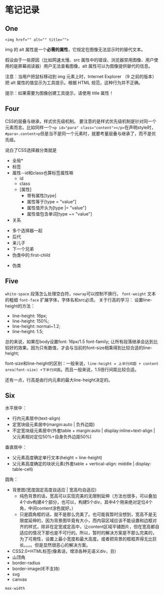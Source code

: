 # 笔记记录

## One

`<img href="" alt="" title="">`

img 的 alt 属性是一个**必需的属性**，它规定在图像无法显示时的替代文本。

假设由于一些原因（比如网速太慢、src 属性中的错误、浏览器禁用图像、用户使用的是屏幕阅读器）用户无法查看图像，alt 属性可以为图像提供替代的信息。

注意：当用户把鼠标移动到 img 元素上时，Internet Explorer （9 之前的版本）把 alt 属性的值显示为工具提示。根据 HTML 规范，这种行为并不正确。

提示：如果需要为图像创建工具提示，请使用 title 属性！

## Four

CSS的层叠与继承，样式优先级机制。
要注意的是样式优先级机制是针对同一个元素而言。比如同样一个`<p id="para" class="content"></p>`在声明style时，`#para>.content>p`但是当不是同一个元素时，就要考量层叠与继承了，而不是优先级。

说白了CSS选择器分类就是

 - 全局*
 - 标签
 - 属性--id和class也算标签属性嘛
   + id
   + class
   + [属性]
     * 带有属性[type]
     * 属性等于[type = "value"]
     * 属性值开头为[type |= "value"]
     * 属性值包含单词[type ~= "value"]
 - 关系
  + 多个选择器一起
  + 后代
  + 亲儿子
  + 下一个兄弟
  + 伪类中的:first-child
 - 伪类

## Five

`white-space` 段落怎么处理空白符，`nowrap`可以控制不换行。
`font-weight` 文本的粗细
`font-face` 扩展字体，字体名和src必须。
关于行高的学习：
设置line-height的方法：

 - line-height: 16px;
 - line-height: 150%;
 - line-height: normal~1.2;
 - line-height: 1.5;

总的来说，如果在body设置font: 16px/1.5 font-family; 让所有段落继承会达到比较好的效果。因为只有数值，才会与当前的font-size相乘得到比较合适的line-height;

font-size和line-height的区别：一般来说，`line-height = 上半行间距 + content area(font-size) +下半行间距`。而且一般来说，1.5倍行间距比较合适。

还有一点，行高是由行内元素的最大line-height决定的。

## Six

水平居中：

 - 行内元素居中(text-align)
 - 定宽块级元素居中(margin:auto | 负外边距)
 - 不定宽块级元素居中(外套table + margin:auto | display:inline+text-align | 父元素相对定位50%+自身负外边距50%)

垂直居中：

 - 父元素高度确定单行文本(height = line-height)
 - 父元素高度确定的块状元素(外套table + vertical-align: middle | display: table-cell)

圆角：

 - 背景图(宽度固定高度自适应 | 宽高均自适应)
   + 纯色背景的话，宽高可以实现完美的无限制延伸（方法也很多，可以叠加4个div构建4个部分，也可以，构建5个div，其中4个用来绝对定位4个角，中间content涂色就好。）
   + 只是圆角框的话，就不是那么完美了。也可能我暂时没想到，宽高不是无限度延伸的，因为背景图毕竟有大小，而内容区域应该不能设置和边框对齐的样式，除非在定宽或定高中，让content区域平铺图片，但在宽高都自适应的情况下那也是不可行的。所以，暂时的解决方案是不那么完美的，为了可用性，设置上最小宽度和最大高度。或者把背景的框框弄得无比巨长。。。。但是显然很恶心的解决方案。
 - CSS2.0+HTML标签(像素话，增添各种无语义div，丑)
 - 山顶角
 - border-radius
 - border-image(IE不支持)
 - svg
 - canvas

`max-width`
